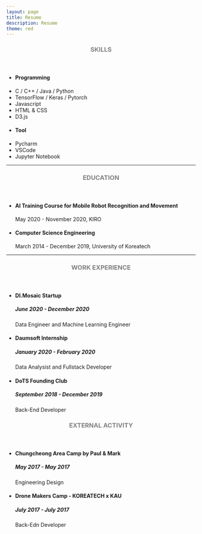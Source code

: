 ```yaml
---
layout: page
title: Resume
description: Resume
theme: red
---
```


<!-- Skills -->
<section class="row">
	<header class="col-md-3">
		<h3 style="text-transform:uppercase;color:gray">Skills</h3>
	</header>
	<div class="col-md-9">
		<div class="row">
			<div class="col-md-6">
				<ul class="list-group">
					<li class="list-group-item active"><h4><strong>Programming</strong></h4></li>
					<li class="list-group-item">C / C++ / Java / Python</li>
					<li class="list-group-item">TensorFlow / Keras / Pytorch</li>
					<li class="list-group-item">Javascript</li>
					<li class="list-group-item">HTML & CSS</li>
					<li class="list-group-item">D3.js</li>
				</ul>
			</div>
			<div class="col-md-6">
				<ul class="list-group">
					<li class="list-group-item active"><h4><strong>Tool</strong></h4></li>
					<li class="list-group-item">Pycharm</li>
					<li class="list-group-item">VSCode</li>
					<li class="list-group-item">Jupyter Notebook</li>
				</ul>
			</div>
		</div>
	</div>
</section>
<hr/>
<!-- Education -->
<section class="row">
	<header class="col-md-3">
		<h3 style="text-transform:uppercase;color:gray">Education</h3>
	</header>
	<div class="col-md-9">
		<ul>
			<li>
				<h4>AI Training Course for Mobile Robot Recognition and Movement</h4>
				<p>May 2020 - November 2020, KIRO </p>
			</li>
			<li>
				<h4>Computer Science Engineering</h4>
				<p>March 2014 - December 2019, University of Koreatech</p>
			</li>
		</ul>
	</div>
</section>
<hr/>
<!-- Work -->
<section class="row">
	<header class="col-md-3">
		<h3 style="text-transform:uppercase;color:gray">Work Experience</h3>
	</header>
	<div class="col-md-9">
		<ul>
			<li>
				<h4>DI.Mosaic Startup</h4>
				<h5>June 2020 - December 2020</h5>
				<p>Data Engineer and Machine Learning Engineer</p>
			</li>
			<li>
				<h4>Daumsoft Internship</h4>
				<h5>January 2020 - February 2020</h5>
				<p>Data Analysist and Fullstack Developer</p>
			</li>
			<li>
				<h4>DoTS Founding Club</h4>
				<h5>September 2018 - December 2019</h5>
				<p>Back-End Developer</p>
			</li>
		</ul>
	</div>
</section>
<ht/>
<!-- Activity -->
<section class="row">
	<header class="col-md-3">
		<h3 style="text-transform:uppercase;color:gray">External Activity</h3>
	</header>
	<div class="col-md-9">
		<ul>
			<li>
				<h4>Chungcheong Area Camp by Paul & Mark</h4>
				<h5>May 2017 - May 2017</h5>
				<p>Engineering Design</p>
			</li>
			<li>
				<h4>Drone Makers Camp - KOREATECH x KAU</h4>
				<h5>July 2017 - July 2017</h5>
				<p>Back-Edn Developer</p>
			</li>
		</ul>
	</div>
</section>